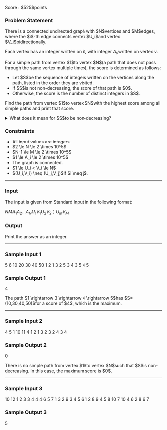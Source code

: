 
<div>

<span>

<span>

<p>
Score : $525$points
</p>

<div>

<section>

### **Problem Statement**

<p>
There is a connected undirected graph with $N$vertices and $M$edges, where the $i$-th edge connects vertex $U_i$and vertex $V_i$bidirectionally.

Each vertex has an integer written on it, with integer $A_v$written on vertex $v$.
</p>

<p>
For a simple path from vertex $1$to vertex $N$(a path that does not pass through the same vertex multiple times), the score is determined as follows:
</p>

<ul>

<li>
Let $S$be the sequence of integers written on the vertices along the path, listed in the order they are visited.
</li>

<li>
If $S$is not non-decreasing, the score of that path is $0$.
</li>

<li>
Otherwise, the score is the number of distinct integers in $S$.
</li>

</ul>

<p>
Find the path from vertex $1$to vertex $N$with the highest score among all simple paths and print that score.
</p>

<details>

<summary>
What does it mean for $S$to be non-decreasing?
</summary>
A sequence $S=(S_1,S_2,\dots,S_l)$of length $l$is said to be non-decreasing if and only if $S_i \le S_{i+1}$for all integers $1 \le i < l$.

</details>

</section>

</div>

<div>

<section>

### **Constraints**

<ul>

<li>
All input values are integers.
</li>

<li>
$2 \le N \le 2 \times 10^5$
</li>

<li>
$N-1 \le M \le 2 \times 10^5$
</li>

<li>
$1 \le A_i \le 2 \times 10^5$
</li>

<li>
The graph is connected.
</li>

<li>
$1 \le U_i < V_i \le N$
</li>

<li>
$(U_i,V_i) \neq (U_j,V_j)$if $i \neq j$.
</li>

</ul>

</section>

</div>

---

<div>

<div>

<section>

### **Input**

<p>
The input is given from Standard Input in the following format:
</p>

<div>

$N$$M$$A_1$$A_2$$\dots$$A_N$$U_1$$V_1$$U_2$$V_2$$\vdots$$U_M$$V_M$
</div>

</section>

</div>

<div>

<section>

### **Output**

<p>
Print the answer as an integer.
</p>

</section>

</div>

</div>

---

<div>

<section>

### **Sample Input 1**

<div>

5 6
10 20 30 40 50
1 2
1 3
2 5
3 4
3 5
4 5

</div>

</section>

</div>

<div>

<section>

### **Sample Output 1**

<div>

4

</div>

<p>
The path $1 \rightarrow 3 \rightarrow 4 \rightarrow 5$has $S=(10,30,40,50)$for a score of $4$, which is the maximum.
</p>

</section>

</div>

---

<div>

<section>

### **Sample Input 2**

<div>

4 5
1 10 11 4
1 2
1 3
2 3
2 4
3 4

</div>

</section>

</div>

<div>

<section>

### **Sample Output 2**

<div>

0

</div>

<p>
There is no simple path from vertex $1$to vertex $N$such that $S$is non-decreasing. In this case, the maximum score is $0$.
</p>

</section>

</div>

---

<div>

<section>

### **Sample Input 3**

<div>

10 12
1 2 3 3 4 4 4 6 5 7
1 3
2 9
3 4
5 6
1 2
8 9
4 5
8 10
7 10
4 6
2 8
6 7

</div>

</section>

</div>

<div>

<section>

### **Sample Output 3**

<div>

5

</div>

</section>

</div>

</span>

</span>

</div>
